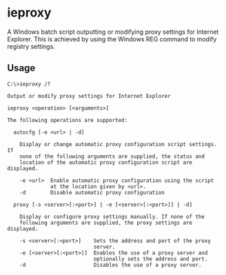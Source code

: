 ieproxy
=======

A Windows batch script outputting or modifying proxy settings for Internet
Explorer. This is achieved by using the Windows REG command to modify registry
settings.

Usage
-----

    C:\>ieproxy /?

    Output or modify proxy settings for Internet Explorer

    ieproxy <operation> [<arguments>]

    The following operations are supported:

      autocfg [-e <url> | -d]

        Display or change automatic proxy configuration script settings. If
        none of the following arguments are supplied, the status and
        location of the automatic proxy configuration script are displayed.

        -e <url>  Enable automatic proxy configuration using the script
                  at the location given by <url>.
        -d        Disable automatic proxy configuration

      proxy [-s <server>[:<port>] | -e [<server>[:<port>]] | -d]

        Display or configure proxy settings manually. If none of the
        following arguments are supplied, the proxy settings are displayed.

        -s <server>[:<port>]    Sets the address and port of the proxy
                                server.
        -e [<server>[:<port>]]  Enables the use of a proxy server and
                                optionally sets the address and port.
        -d                      Disables the use of a proxy server.

